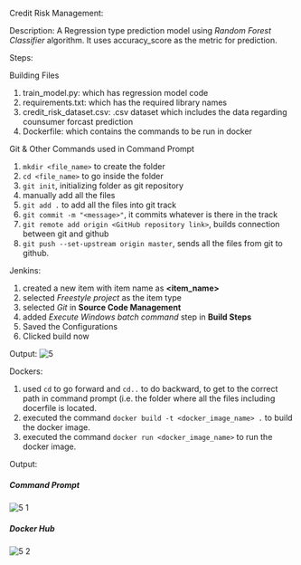 Credit Risk Management:

Description:
A Regression type prediction model using *Random Forest Classifier* algorithm. It uses accuracy_score as the metric for prediction.

Steps:

Building Files
1) train_model.py: which has regression model code
2) requirements.txt: which has the required library names
3) credit_risk_dataset.csv: .csv dataset which includes the data regarding counsumer forcast prediction
4) Dockerfile: which contains the commands to be run in docker

Git & Other Commands used in Command Prompt
1) `mkdir <file_name>` to create the folder
2) `cd <file_name>` to go inside the folder
3) `git init`, initializing folder as git repository
4) manually add all the files
5) `git add .` to add all the files into git track
6) `git commit -m "<message>"`, it commits whatever is there in the track
7) `git remote add origin <GitHub repository link>`, builds connection between git and github
8) `git push --set-upstream origin master`, sends all the files from git to github.


Jenkins:
1) created a new item with item name as **<item_name>**
2) selected *Freestyle project* as the item type
3) selected *Git* in **Source Code Management**
4) added *Execute Windows batch command* step in **Build Steps**
5) Saved the Configurations
6) Clicked build now

Output:
  ![5](https://github.com/user-attachments/assets/e2dc825e-b4b1-4c10-9919-229717c38c57)

Dockers:
1) used `cd` to go forward and `cd..` to do backward, to get to the correct path in command prompt (i.e. the folder where all the files including docerfile is located.
2) executed the command `docker build -t <docker_image_name> .` to build the docker image.
3) executed the command `docker run <docker_image_name>` to run the docker image.

Output:
  ##### Command Prompt
  ![5 1](https://github.com/user-attachments/assets/77a9b317-d49a-4ef2-b24f-de2254daac42)
  
  ##### Docker Hub 
  ![5 2](https://github.com/user-attachments/assets/f36765a7-72d5-4381-8f3c-1a9989e31e43)

